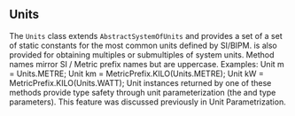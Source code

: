 
## Units

The <code>Units</code> class extends <code>AbstractSystemOfUnits</code> and provides a set of  a set of static constants for the most common units defined by SI/BIPM. is also provided for obtaining multiples or submultiples of system units. Method names mirror SI / Metric prefix names but are uppercase. Examples:
Unit<Length> m  = Units.METRE;
Unit<Length> km = MetricPrefix.KILO(Units.METRE);
Unit<Energy> kW = MetricPrefix.KILO(Units.WATT);
Unit instances returned by one of these methods provide type safety through unit parameterization (the <Length> and <Energy> type parameters). This feature was discussed previously in Unit Parametrization.

